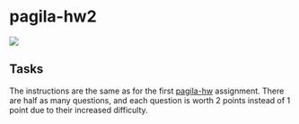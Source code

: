 # pagila-hw2
[![](https://github.com/axelahdritz/pagila-hw2/workflows/tests/badge.svg)](https://github.com/axelahdritz/pagila-hw2/actions?query=workflow%3Atests)

## Tasks

The instructions are the same as for the first [pagila-hw](https://github.com/mikeizbicki/pagila-hw) assignment.
There are half as many questions, and each question is worth 2 points instead of 1 point due to their increased difficulty.
